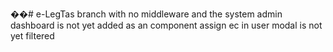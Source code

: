��#   e - L e g T a s 
 
 branch with no middleware and the system admin dashboard is not yet added as an component
assign ec in user modal is not yet filtered
